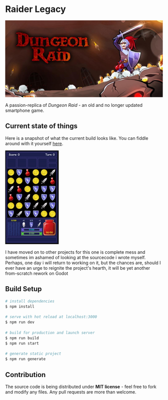 # Raider Legacy

![header-banner](https://raw.githubusercontent.com/SugarF0x/raider/master/git/header-banner.jpg)

A passion-replica of _Dungeon Raid_ - an old and no longer updated smartphone game.

## Current state of things

Here is a snapshot of what the current build looks like.
You can fiddle around with it yourself [here](http://raid.sugarfox.ru).

![snippet.gif](https://raw.githubusercontent.com/SugarF0x/raider/master/git/snippet.gif)

I have moved on to other projects for this one is complete mess and sometimes im ashamed of looking at the sourcecode
i wrote myself. Perhaps, one day i will return to working on it, but the chances are, should I ever have an urge to
reignite the project's hearth, it will be yet another from-scratch rework on Godot

## Build Setup

```bash
# install dependencies
$ npm install

# serve with hot reload at localhost:3000
$ npm run dev

# build for production and launch server
$ npm run build
$ npm run start

# generate static project
$ npm run generate
```

## Contribution

The source code is being distributed under **MIT license** - feel free to fork and modify any files.
Any pull requests are more than welcome.
